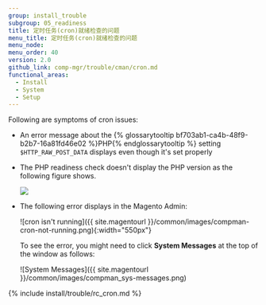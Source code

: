 ```yaml
---
group: install_trouble
subgroup: 05_readiness
title: 定时任务(cron)就绪检查的问题
menu_title: 定时任务(cron)就绪检查的问题
menu_node:
menu_order: 40
version: 2.0
github_link: comp-mgr/trouble/cman/cron.md
functional_areas:
  - Install
  - System
  - Setup
---
```


Following are symptoms of cron issues:

*	An error message about the {% glossarytooltip bf703ab1-ca4b-48f9-b2b7-16a81fd46e02 %}PHP{% endglossarytooltip %} setting `$HTTP_RAW_POST_DATA` displays even though it's set properly
*	The PHP readiness check doesn't display the PHP version as the following figure shows.

	<img src="{{ site.baseurl }}/common/images/upgr-tshoot-no-cron.png">
*	The following error displays in the Magento Admin:

	![cron isn't running]({{ site.magentourl }}/common/images/compman-cron-not-running.png){:width="550px"}

	To see the error, you might need to click **System Messages** at the top of the window as follows:

	![System Messages]({{ site.magentourl }}/common/images/compman_sys-messages.png)

{% include install/trouble/rc_cron.md %}
